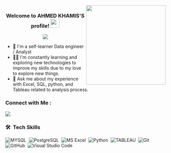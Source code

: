 
<img width="250" align="right" src="https://c.tenor.com/_DOBjnGspYAAAAAM/code-coding.gif">

<h3 align="center">
  Welcome to AHMED KHAMIS'S profile!
  <img src="https://media.giphy.com/media/hvRJCLFzcasrR4ia7z/giphy.gif" width="28">
</h3>

<!-- Typing SVG by DenverCoder1 - https://github.com/DenverCoder1/readme-typing-svg -->
<p align="center">
  <a href="https://github.com/DenverCoder1/readme-typing-svg"><img src="https://readme-typing-svg.herokuapp.com/?lines=Data analyst ;Always%20learning%20new%20things&font=Fira%20Code&center=true&width=440&height=45&color=f75c7e&vCenter=true&size=22"></a>
</p> 

- 🏢 I'm a self-learner Data engineer / Analyst
- 👨‍💻  I'm constantly learning and exploring new technologies to improve my skills due to my love to explore new things.
- 💬 Ask me about my experience with Excel, SQL,  python, and Tableau related to analysis process.



### Connect with Me :

<a href=linkedin.com/in/ahmed-ahmed-khamis-94495b127 target="_blank"><img src="https://img.shields.io/badge/-AHMED AHMED KHAMIS-0077B5?style=for-the-badge&logo=Linkedin&logoColor=white"/></a>

### 🛠 &nbsp;Tech Skills
![MYSQL](https://img.shields.io/badge/-MYSQL%20-05122A?style=flat&logo=MYSQL)&nbsp;
![PostgreSQL](https://img.shields.io/badge/-PostgreSQL%20-05122A?style=flat&logo=PostgreSQL)&nbsp;
![MS Excel](https://img.shields.io/badge/-Excel%20-05122A?style=flat&logo=Excel)&nbsp;
![Python](https://img.shields.io/badge/-Python%20-05122A?style=flat&logo=python)&nbsp;
![TABLEAU](https://img.shields.io/badge/-tableau%20-05122A?style=flat&logo=tableau)&nbsp;
![Git](https://img.shields.io/badge/-Git-05122A?style=flat&logo=git)&nbsp;
![GitHub](https://img.shields.io/badge/-GitHub-05122A?style=flat&logo=github)&nbsp;
![Visual Studio Code](https://img.shields.io/badge/-Visual%20Studio%20Code-05122A?style=flat&logo=visual-studio-code&logoColor=007ACC)&nbsp;





